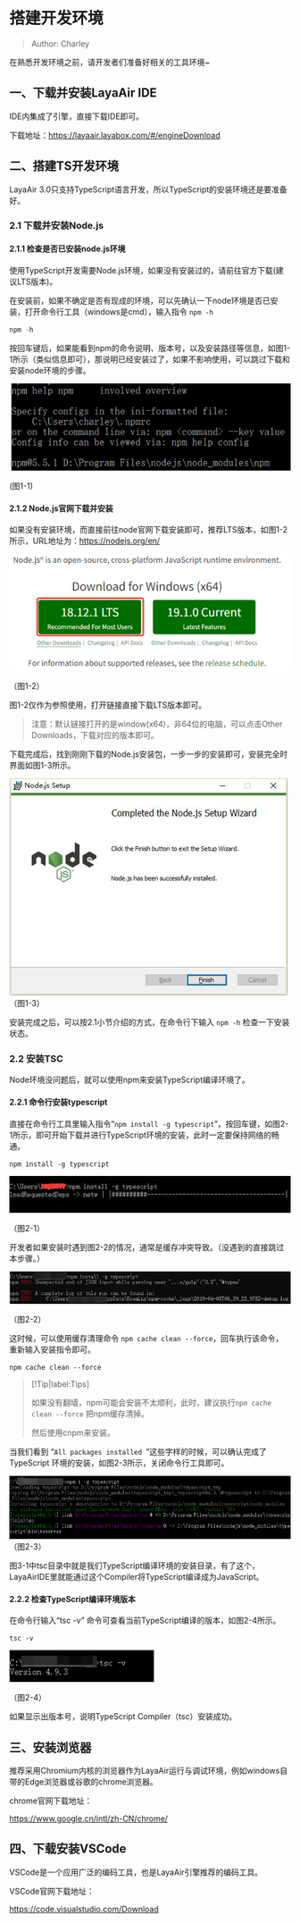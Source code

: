 # 搭建开发环境

> Author: Charley

在熟悉开发环境之前，请开发者们准备好相关的工具环境~

## 一、下载并安装LayaAir IDE

IDE内集成了引擎，直接下载IDE即可。

下载地址：https://layaair.layabox.com/#/engineDownload



## 二、搭建TS开发环境

LayaAir 3.0只支持TypeScript语言开发，所以TypeScript的安装环境还是要准备好。

### 2.1 下载并安装Node.js

#### 2.1.1 检查是否已安装node.js环境

使用TypeScript开发需要Node.js环境，如果没有安装过的，请前往官方下载(建议LTS版本)。

在安装前，如果不确定是否有现成的环境，可以先确认一下node环境是否已安装，打开命令行工具（windows是cmd），输入指令 `npm -h`

```typescript
npm -h
```

按回车键后，如果能看到npm的命令说明、版本号，以及安装路径等信息，如图1-1所示（类似信息即可），那说明已经安装过了，如果不影响使用，可以跳过下载和安装node环境的步骤。

![图1-1](img/1-1.png) 

(图1-1)

#### 2.1.2 Node.js官网下载并安装

如果没有安装环境，而直接前往node官网下载安装即可，推荐LTS版本，如图1-2所示，URL地址为：https://nodejs.org/en/

![图1-2](img/1-2.png) 

（图1-2）

图1-2仅作为参照使用，打开链接直接下载LTS版本即可。

> 注意：默认链接打开的是window(x64)，非64位的电脑，可以点击Other Downloads，下载对应的版本即可。

下载完成后，找到刚刚下载的Node.js安装包，一步一步的安装即可，安装完全时界面如图1-3所示。

![图1-3](img/1-3.png)
（图1-3）

安装完成之后，可以按2.1小节介绍的方式，在命令行下输入 `npm -h` 检查一下安装状态。

### 2.2 安装TSC

Node环境没问题后，就可以使用npm来安装TypeScript编译环境了。

#### 2.2.1 命令行安装typescript

直接在命令行工具里输入指令“`npm install -g typescript`”，按回车键，如图2-1所示，即可开始下载并进行TypeScript环境的安装，此时一定要保持网络的畅通。

```
npm install -g typescript
```

![图2-1](img/2-1.png) 

（图2-1）

开发者如果安装时遇到图2-2的情况，通常是缓存冲突导致。（没遇到的直接跳过本步骤。）

![图2-2](img/2-2.png) 

（图2-2）

这时候，可以使用缓存清理命令 `npm cache clean --force`，回车执行该命令，重新输入安装指令即可。

```
npm cache clean --force
```

> [!Tip|label:Tips]
>
> 如果没有翻墙，npm可能会安装不太顺利，此时，建议执行`npm cache clean --force` 把npm缓存清掉。
>
> 然后使用cnpm来安装。

当我们看到 “`All packages installed `”这些字样的时候，可以确认完成了 TypeScript 环境的安装，如图2-3所示，关闭命令行工具即可。

![图2-3](img/2-3.png)   
（图2-3）

图3-1中tsc目录中就是我们TypeScript编译环境的安装目录，有了这个，LayaAirIDE里就能通过这个Compiler将TypeScript编译成为JavaScript。

#### 2.2.2 检查TypeScript编译环境版本

在命令行输入“tsc -v” 命令可查看当前TypeScript编译的版本，如图2-4所示。

```
tsc -v
```

![图2-4](img/2-4.png)  

（图2-4）

如果显示出版本号，说明TypeScript Compiler（tsc）安装成功。

## 三、安装浏览器

推荐采用Chromium内核的浏览器作为LayaAir运行与调试环境，例如windows自带的Edge浏览器或谷歌的chrome浏览器。

chrome官网下载地址：

https://www.google.cn/intl/zh-CN/chrome/



## 四、下载安装VSCode

VSCode是一个应用广泛的编码工具，也是LayaAir引擎推荐的编码工具。

VSCode官网下载地址：

https://code.visualstudio.com/Download

